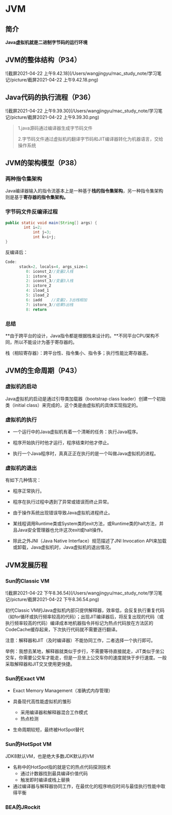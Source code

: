 # JVM

## 简介

**Java虚拟机就是二进制字节码的运行环境**

## JVM的整体结构（P34）

![截屏2021-04-22 上午9.42.18](/Users/wangjingyu/mac_study_note/学习笔记/picture/截屏2021-04-22 上午9.42.18.png)

## Java代码的执行流程（P36）

![截屏2021-04-22 上午9.39.30](/Users/wangjingyu/mac_study_note/学习笔记/picture/截屏2021-04-22 上午9.39.30.png)

> 1.java源码通过编译器生成字节码文件
>
> 2.字节码文件通过虚拟机的翻译字节码和JIT编译器转化为机器语言，交给操作系统

## JVM的架构模型（P38）

### 两种指令集架构

Java编译器输入的指令流基本上是一种基于**栈的指令集架构**，另一种指令集架构则是基于**寄存器的指令集架构。**

### 字节码文件反编译过程

```java
public static void main(String[] args) {
        int i=2;
  			int j=3;
  			int k=i+j;
}
```

反编译后：

```java
Code:
      stack=2, locals=4, args_size=1
         0: iconst_2//变量2入栈
         1: istore_1
         2: iconst_3//变量3入栈
         3: istore_2
         4: iload_1
         5: iload_2
         6: iadd    //变量2，3出栈相加
         7: istore_3//结果5出栈
         8: return
```

### 总结

**由于跨平台的设计，Java指令都是根据栈来设计的。**不同平台CPU架构不同，所以不能设计为基于寄存器的。

栈（相较寄存器）：跨平台性、指令集小、指令多；执行性能比寄存器差。

## JVM的生命周期（P43）

### 虚拟机的启动

Java虚拟机的启动是通过引导类加载器（bootstrap class loader）创建一个初始类（initial class）来完成的，这个类是由虚拟机的具体实现指定的。

### 虚拟机的执行

- 一个运行中的Java虚拟机有着一个清晰的任务：执行Java程序。

- 程序开始执行时他才运行，程序结束时他才停止。
- 执行一个Java程序时，真真正正在执行的是一个叫做Java虚拟机的进程。

### 虚拟机的退出

有如下几种情况：

- 程序正常执行。
- 程序在执行过程中遇到了异常或错误而终止异常。
- 由于操作系统出现错误导致Java虚拟机进程终止。
- 某线程调用Runtime类或System类的exit方法，或Runtime类的halt方法，并且Java安全管理器也允许这次exit或halt操作。

- 除此之外JNI（Java Native Interface）规范描述了JNI Invocation API来加载或卸载，Java虚拟机时，Java虚拟机的退出情况。

## JVM发展历程

### Sun的Classic VM

![截屏2021-04-22 下午8.36.54](/Users/wangjingyu/mac_study_note/学习笔记/picture/截屏2021-04-22 下午8.36.54.png)

初代Classic VM的Java虚拟机内部只提供解释器，效率低，会反复执行重复代码（如for循环或执行频率较高的代码）；出现JIT编译器后，将反复出现的代码（或执行频率较高的代码）编译成本地机器指令并标记为热点代码放在方法区的CodeCache缓存起来，下次执行代码就不需要逐行翻译。

注意：解释器和JIT（及时编译器）不能协同工作，二者选择一个执行即可。

举例：我想去某地，解释器就类似于步行，不需要等待直接就走，JIT类似于坐公交车，你需要公交车才能走，但是一旦坐上公交车你的速度就快于步行速度。一般采取解释器和JIT交叉使用更快捷。

### Sun的Exact VM

- Exact Memory Management（准确式内存管理）

- 具备现代高性能虚拟机的雏形
  - 采用编译器和解释器混合工作模式
  - 热点检测

- 生命周期较短，最终被HotSpot替代

### Sun的HotSpot VM

JDK8默认VM，也是绝大多数JDK默认的VM

- 名称中的HotSpot指的就是它的热点代码探测技术
  - 通过计数器找到最具编译价值代码
  - 触发即时编译或栈上替换
- 通过编译器与解释器协同工作，在最优化的程序响应时间与最佳执行性能中取得平衡

### BEA的JRockit